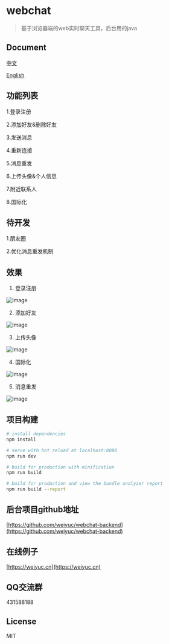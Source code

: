 # webchat

> 基于浏览器端的web实时聊天工具，后台用的java
## Document
[中文](https://github.com/weiyuc/webchat/blob/master/README.md)

[English](https://github.com/weiyuc/webchat/blob/master/README_EN.md)

## 功能列表

1.登录注册

2.添加好友&删除好友

3.发送消息

4.重新连接

5.消息重发

6.上传头像&个人信息

7.附近联系人

8.国际化

## 待开发

1.朋友圈

2.优化消息重发机制

## 效果
1. 登录注册

![image](https://weiyuc.cn/gif/login.gif)

2. 添加好友

![image](https://weiyuc.cn/gif/addFriend.gif)

3. 上传头像

![image](https://weiyuc.cn/gif/upload.gif)

4. 国际化

![image](https://weiyuc.cn/gif/international.gif)

5. 消息重发

![image](https://weiyuc.cn/gif/resend.gif)

## 项目构建

``` bash
# install dependencies
npm install

# serve with hot reload at localhost:8080
npm run dev

# build for production with minification
npm run build

# build for production and view the bundle analyzer report
npm run build --report
```

## 后台项目github地址
[https://github.com/weiyuc/webchat-backend](https://github.com/weiyuc/webchat-backend)

## 在线例子
[https://weiyuc.cn](https://weiyuc.cn)

## QQ交流群
431588188

## License

MIT
